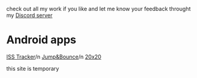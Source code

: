 check out all my work if you like and let me know your feedback throught my [Discord server](https://discord.gg/m8wuu6P)
# Android apps

[ISS Tracker](https://play.google.com/store/apps/details?id=com.rayan.spaceiss&hl=en)/n
[Jump&Bounce](https://play.google.com/store/apps/details?id=com.R4y.JumpBounce&hl=en)/n
[20x20](https://play.google.com/store/apps/details?id=com.R4y.twentyXtewnty&hl=en)






this site is temporary
